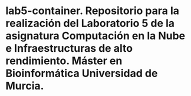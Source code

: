 # lab5-container. Repositorio para la realización del Laboratorio 5 de la asignatura Computación en la Nube e Infraestructuras de alto rendimiento. Máster en Bioinformática Universidad de Murcia. 

